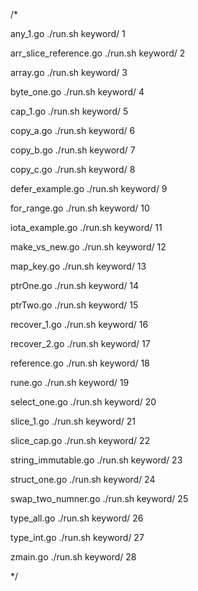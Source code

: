 /*

 any_1.go
 ./run.sh keyword/ 1

 arr_slice_reference.go
 ./run.sh keyword/ 2

 array.go
 ./run.sh keyword/ 3

 byte_one.go
 ./run.sh keyword/ 4

 cap_1.go
 ./run.sh keyword/ 5

 copy_a.go
 ./run.sh keyword/ 6

 copy_b.go
 ./run.sh keyword/ 7

 copy_c.go
 ./run.sh keyword/ 8

 defer_example.go
 ./run.sh keyword/ 9

 for_range.go
 ./run.sh keyword/ 10

 iota_example.go
 ./run.sh keyword/ 11

 make_vs_new.go
 ./run.sh keyword/ 12

 map_key.go
 ./run.sh keyword/ 13

 ptrOne.go
 ./run.sh keyword/ 14

 ptrTwo.go
 ./run.sh keyword/ 15

 recover_1.go
 ./run.sh keyword/ 16

 recover_2.go
 ./run.sh keyword/ 17

 reference.go
 ./run.sh keyword/ 18

 rune.go
 ./run.sh keyword/ 19

 select_one.go
 ./run.sh keyword/ 20

 slice_1.go
 ./run.sh keyword/ 21

 slice_cap.go
 ./run.sh keyword/ 22

 string_immutable.go
 ./run.sh keyword/ 23

 struct_one.go
 ./run.sh keyword/ 24

 swap_two_numner.go
 ./run.sh keyword/ 25

 type_all.go
 ./run.sh keyword/ 26

 type_int.go
 ./run.sh keyword/ 27

 zmain.go
 ./run.sh keyword/ 28

*/
